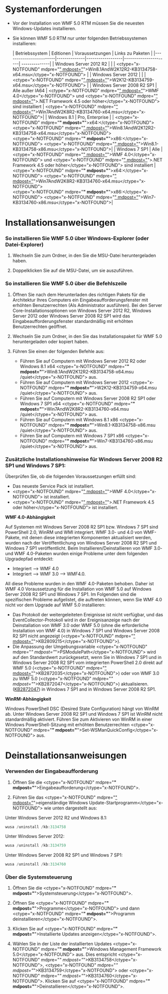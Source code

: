 # Systemanforderungen

- Vor der Installation von WMF 5.0 RTM müssen Sie die neuesten Windows-Updates installieren.
- Sie können WMF 5.0 RTM nur unter folgenden Betriebssystemen installieren:

    | Betriebssystem | Editionen | Voraussetzungen | Links zu Paketen |
    |------------------------|--------------|------------------|----------------------| --------------|
    | Windows Server 2012 R2 |  |  | <ctype="x-NOTFOUND" mdpre="[" mdpost="](http://go.microsoft.com/fwlink/?LinkId=717507)">Win8.1AndW2K12R2-KB3134758-x64.msu</ctype="x-NOTFOUND"> |
    | Windows Server 2012    |  |  | <ctype="x-NOTFOUND" mdpre="[" mdpost="](http://go.microsoft.com/fwlink/?LinkId=717506)">W2K12-KB3134759-x64.msu</ctype="x-NOTFOUND"> |
    | Windows Server 2008 R2 SP1 | Alle außer IA64 | <ctype="x-NOTFOUND" mdpre="[" mdpost="](http://www.microsoft.com/en-us/download/details.aspx?id=40855)">WMF 4.0</ctype="x-NOTFOUND"> und <ctype="x-NOTFOUND" mdpre="[" mdpost="](https://msdn.microsoft.com/en-us/library/5a4x27ek.aspx)">.NET Framework 4.5 oder höher</ctype="x-NOTFOUND"> sind installiert | <ctype="x-NOTFOUND" mdpre="[" mdpost="](http://go.microsoft.com/fwlink/?LinkId=717504)">Win7AndW2K8R2-KB3134760-x64.msu</ctype="x-NOTFOUND">|
    | Windows 8.1 | Pro, Enterprise | | <ctype="x-NOTFOUND" mdpre="**" mdpost="**">x64:</ctype="x-NOTFOUND"> <ctype="x-NOTFOUND" mdpre="[" mdpost="](http://go.microsoft.com/fwlink/?LinkId=717507)">Win8.1AndW2K12R2-KB3134758-x64.msu</ctype="x-NOTFOUND"> </br> <ctype="x-NOTFOUND" mdpre="**" mdpost="**">x86:</ctype="x-NOTFOUND"> <ctype="x-NOTFOUND" mdpre="[" mdpost="](http://go.microsoft.com/fwlink/?LinkID=717963)">Win8.1-KB3134758-x86.msu</ctype="x-NOTFOUND">|
    | Windows 7 SP1 | Alle | <ctype="x-NOTFOUND" mdpre="[" mdpost="](http://www.microsoft.com/en-us/download/details.aspx?id=40855)">WMF 4.0</ctype="x-NOTFOUND"> und <ctype="x-NOTFOUND" mdpre="[" mdpost="](https://msdn.microsoft.com/en-us/library/5a4x27ek.aspx)">.NET Framework 4.5 oder höher</ctype="x-NOTFOUND"> sind installiert | <ctype="x-NOTFOUND" mdpre="**" mdpost="**">x64:</ctype="x-NOTFOUND"> <ctype="x-NOTFOUND" mdpre="[" mdpost="](http://go.microsoft.com/fwlink/?LinkId=717504)">Win7AndW2K8R2-KB3134760-x64.msu</ctype="x-NOTFOUND">  </br> <ctype="x-NOTFOUND" mdpre="**" mdpost="**">x86:</ctype="x-NOTFOUND"> <ctype="x-NOTFOUND" mdpre="[" mdpost="](http://go.microsoft.com/fwlink/?LinkID=717962)">Win7-KB3134760-x86.msu</ctype="x-NOTFOUND">|

# Installationsanweisungen

### So installieren Sie WMF 5.0 über Windows-Explorer (oder Datei-Explorer)

1. Wechseln Sie zum Ordner, in den Sie die MSU-Datei heruntergeladen haben.

2. Doppelklicken Sie auf die MSU-Datei, um sie auszuführen.

### So installieren Sie WMF 5.0 über die Befehlszeile

1. Öffnen Sie nach dem Herunterladen des richtigen Pakets für die Architektur Ihres Computers ein Eingabeaufforderungsfenster mit erhöhten Benutzerrechten (Als Administrator ausführen). Bei den Server Core-Installationsoptionen von Windows Server 2012 R2, Windows Server 2012 oder Windows Server 2008 R2 SP1 wird das Eingabeaufforderungsfenster standardmäßig mit erhöhten Benutzerrechten geöffnet.

2. Wechseln Sie zum Ordner, in den Sie das Installationspaket für WMF 5.0 heruntergeladen oder kopiert haben.

3. Führen Sie einen der folgenden Befehle aus:
    - Führen Sie auf Computern mit Windows Server 2012 R2 oder Windows 8.1 x64 <ctype="x-NOTFOUND" mdpre="**" mdpost="**">Win8.1AndW2K12R2-KB3134758-x64.msu /quiet</ctype="x-NOTFOUND"> aus.
    - Führen Sie auf Computern mit Windows Server 2012 <ctype="x-NOTFOUND" mdpre="**" mdpost="**">W2K12-KB3134759-x64.msu /quiet</ctype="x-NOTFOUND"> aus.
    - Führen Sie auf Computern mit Windows Server 2008 R2 SP1 oder Windows 7 SP1 x64 <ctype="x-NOTFOUND" mdpre="**" mdpost="**">Win7AndW2K8R2-KB3134760-x64.msu /quiet</ctype="x-NOTFOUND"> aus.
    - Führen Sie auf Computern mit Windows 8.1 x86 <ctype="x-NOTFOUND" mdpre="**" mdpost="**">Win8.1-KB3134758-x86.msu /quiet</ctype="x-NOTFOUND"> aus.
    - Führen Sie auf Computern mit Windows 7 SP1 x86 <ctype="x-NOTFOUND" mdpre="**" mdpost="**">Win7-KB3134760-x86.msu /quiet</ctype="x-NOTFOUND"> aus.

### Zusätzliche Installationshinweise für Windows Server 2008 R2 SP1 und Windows 7 SP1:

Überprüfen Sie, ob die folgenden Voraussetzungen erfüllt sind:
- Das neueste Service Pack ist installiert.
- <ctype="x-NOTFOUND" mdpre="[" mdpost="](http://www.microsoft.com/en-us/download/details.aspx?id=40855)">WMF 4.0</ctype="x-NOTFOUND"> ist installiert.
- <ctype="x-NOTFOUND" mdpre="[" mdpost="](https://msdn.microsoft.com/en-us/library/5a4x27ek.aspx)">.NET Framework 4.5 oder höher</ctype="x-NOTFOUND"> ist installiert.

**WMF 4.0-Abhängigkeit**

Auf Systemen mit Windows Server 2008 R2 SP1 bzw. Windows 7 SP1 sind PowerShell 2.0, WinRM und WMI integriert. WMF 3.0- und 4.0 von WMF-Pakete, mit denen diese integrierten Komponenten aktualisiert werden, wurden nach der Veröffentlichung von Windows Server 2008 R2 SP1 und Windows 7 SP1 veröffentlicht. Beim Installieren/Deinstallieren von WMF 3.0- und WMF 4.0-Paketen wurden einige Probleme unter dem folgenden Upgradepfad entdeckt:

- Integriert --> WMF 4.0
- Integriert --> WMF 3.0 --> WMF4.0. 

All diese Probleme wurden in den WMF 4.0-Paketen behoben. Daher ist WMF 4.0 Voraussetzung für die Installation von WMF 5.0 auf Windows Server 2008 R2 SP1 und Windows 7 SP1. Im Folgenden sind die spezifischen Probleme aufgelistet, die auftreten können, wenn Sie WMF 4.0 nicht vor dem Upgrade auf WMF 5.0 installieren:

- Das Protokoll der weitergeleiteten Ereignisse ist nicht verfügbar, und das EventCollector-Protokoll wird in der Ereignisanzeige nach der Deinstallation von WMF 3.0 oder WMF 5.0 (ohne die erforderliche Installation von WMF 4.0) in Windows 7 SP1 und Windows Server 2008 R2 SP1 nicht angezeigt (<ctype="x-NOTFOUND" mdpre="[" mdpost="](https://support.microsoft.com/en-us/kb/2809215)">KB2809215</ctype="x-NOTFOUND">).
- Die Anpassung der Umgebungsvariable <ctype="x-NOTFOUND" mdpre="*" mdpost="*">PSModulePath</ctype="x-NOTFOUND"> wird auf den Standardwert zurückgesetzt, wenn Sie in Windows 7 SP1 und in Windows Server 2008 R2 SP1 vom integrierten PowerShell 2.0 direkt auf WMF 5.0 (<ctype="x-NOTFOUND" mdpre="[" mdpost="](https://support.microsoft.com/en-us/kb/2872035)">KB2872035</ctype="x-NOTFOUND">) oder von WMF 3.0 zu WMF 5.0 (<ctype="x-NOTFOUND" mdpre="*" mdpost="*">KB2872047</ctype="x-NOTFOUND">) aktualisieren. (<bpt id="p1">[</bpt>KB2872047<ept id="p1">](https://support.microsoft.com/en-us/kb/2872047)</ept>) in Windows 7 SP1 and in Windows Server 2008 R2 SP1.

**WinRM-Abhängigkeit**

Windows PowerShell DSC (Desired State Configuration) hängt von WinRM ab. Unter Windows Server 2008 R2 SP1 und Windows 7 SP1 ist WinRM nicht standardmäßig aktiviert. Führen Sie zum Aktivieren von WinRM in einer Windows PowerShell-Sitzung mit erhöhten Benutzerrechten <ctype="x-NOTFOUND" mdpre="**" mdpost="**">Set-WSManQuickConfig</ctype="x-NOTFOUND"> aus.

# Deinstallationsanweisungen

### Verwenden der Eingabeaufforderung

1.  Öffnen Sie die <ctype="x-NOTFOUND" mdpre="**" mdpost="**">Eingabeaufforderung</ctype="x-NOTFOUND">.

2.  Führen Sie das <ctype="x-NOTFOUND" mdpre="[" mdpost="](https://support.microsoft.com/en-us/kb/934307)">eigenständige Windows Update-Startprogramm</ctype="x-NOTFOUND"> wie unten dargestellt aus:

Unter Windows Server 2012 R2 und Windows 8.1:
```powershell
wusa /uninstall /kb:3134758
```
Unter Windows Server 2012:
```powershell
wusa /uninstall /kb:3134759
```
Unter Windows Server 2008 R2 SP1 und Windows 7 SP1:
```powershell
wusa /uninstall /kb:3134760
```

### Über die Systemsteuerung

1.  Öffnen Sie die <ctype="x-NOTFOUND" mdpre="**" mdpost="**">Systemsteuerung</ctype="x-NOTFOUND">.

2.  Öffnen Sie <ctype="x-NOTFOUND" mdpre="**" mdpost="**">Programme</ctype="x-NOTFOUND"> und dann <ctype="x-NOTFOUND" mdpre="**" mdpost="**">Programm deinstallieren</ctype="x-NOTFOUND">.

3.  Klicken Sie auf <ctype="x-NOTFOUND" mdpre="**" mdpost="**">Installierte Updates anzeigen</ctype="x-NOTFOUND">.

4.  Wählen Sie in der Liste der installierten Updates <ctype="x-NOTFOUND" mdpre="**" mdpost="**">Windows Management Framework 5.0</ctype="x-NOTFOUND"> aus. Dies entspricht <ctype="x-NOTFOUND" mdpre="*" mdpost="*">KB3134758</ctype="x-NOTFOUND">, <ctype="x-NOTFOUND" mdpre="*" mdpost="*">KB3134759</ctype="x-NOTFOUND"> oder <ctype="x-NOTFOUND" mdpre="*" mdpost="*">KB3134760</ctype="x-NOTFOUND">. Klicken Sie auf <ctype="x-NOTFOUND" mdpre="**" mdpost="**">Deinstallieren</ctype="x-NOTFOUND">.


<!--HONumber=Mar16_HO4-->


